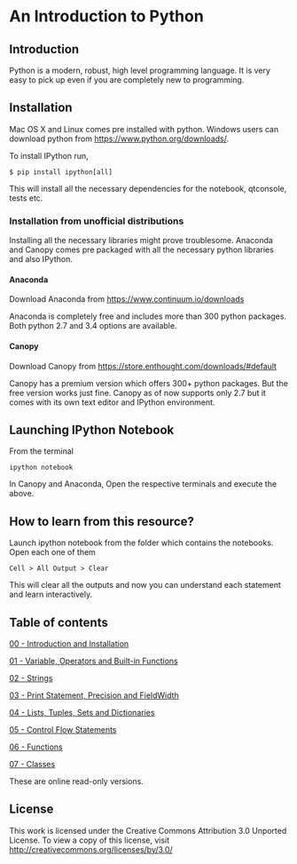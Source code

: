 
# An Introduction to Python

## Introduction

Python is a modern, robust, high level programming language. It is very easy to pick up even if you are completely new to programming.

## Installation

Mac OS X and Linux comes pre installed with python. Windows users can download python from https://www.python.org/downloads/.

To install IPython run,

    $ pip install ipython[all]

This will install all the necessary dependencies for the notebook, qtconsole, tests etc.

### Installation from unofficial distributions

Installing all the necessary libraries might prove troublesome. Anaconda and Canopy comes pre packaged with all the necessary python libraries and also IPython.

#### Anaconda

Download Anaconda from https://www.continuum.io/downloads

Anaconda is completely free and includes more than 300 python packages. Both python 2.7 and 3.4 options are available.

#### Canopy

Download Canopy from https://store.enthought.com/downloads/#default

Canopy has a premium version which offers 300+ python packages. But the free version works just fine. Canopy as of now supports only 2.7 but it comes with its own text editor and IPython environment.

## Launching IPython Notebook

From the terminal

    ipython notebook

In Canopy and Anaconda, Open the respective terminals and execute the above.

## How to learn from this resource?

Launch ipython notebook from the folder which contains the notebooks. Open each one of them

    Cell > All Output > Clear

This will clear all the outputs and now you can understand each statement and learn interactively.

## Table of contents

[00 - Introduction and Installation](http://nbviewer.ipython.org/github/ndawe/Python-Lectures/blob/master/00_intro.ipynb)


[01 - Variable, Operators and Built-in Functions](http://nbviewer.ipython.org/github/ndawe/Python-Lectures/blob/master/01_basics.ipynb)


[02 - Strings](http://nbviewer.ipython.org/github/ndawe/Python-Lectures/blob/master/02_strings.ipynb)


[03 - Print Statement, Precision and FieldWidth](http://nbviewer.ipython.org/github/ndawe/Python-Lectures/blob/master/03_print.ipynb)


[04 - Lists, Tuples, Sets and Dictionaries](http://nbviewer.ipython.org/github/ndawe/Python-Lectures/blob/master/04_datastructures.ipynb)


[05 - Control Flow Statements](http://nbviewer.ipython.org/github/ndawe/Python-Lectures/blob/master/05_control.ipynb)


[06 - Functions](http://nbviewer.ipython.org/github/ndawe/Python-Lectures/blob/master/06_functions.ipynb)


[07 - Classes](http://nbviewer.ipython.org/github/ndawe/Python-Lectures/blob/master/07_classes.ipynb)


These are online read-only versions.

## License

This work is licensed under the Creative Commons Attribution 3.0 Unported License. To view a copy of this license, visit http://creativecommons.org/licenses/by/3.0/
